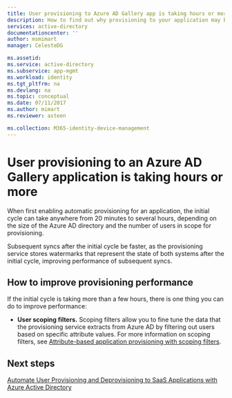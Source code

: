 ```yaml
---
title: User provisioning to Azure AD Gallery app is taking hours or more
description: How to find out why provisioning to your application may be taking longer than you expected
services: active-directory
documentationcenter: ''
author: msmimart
manager: CelesteDG

ms.assetid: 
ms.service: active-directory
ms.subservice: app-mgmt
ms.workload: identity
ms.tgt_pltfrm: na
ms.devlang: na
ms.topic: conceptual
ms.date: 07/11/2017
ms.author: mimart
ms.reviewer: asteen

ms.collection: M365-identity-device-management
---
```


# User provisioning to an Azure AD Gallery application is taking hours or more

When first enabling automatic provisioning for an application, the initial cycle can take anywhere from 20 minutes to several hours, depending on the size of the Azure AD directory and the number of users in scope for provisioning. 

Subsequent syncs after the initial cycle be faster, as the provisioning service stores watermarks that represent the state of both systems after the initial cycle, improving performance of subsequent syncs.

## How to improve provisioning performance

If the initial cycle is taking more than a few hours, there is one thing you can do to improve performance:

-   **User scoping filters.** Scoping filters allow you to fine tune the data that the provisioning service extracts from Azure AD by filtering out users based on specific attribute values. For more information on scoping filters, see [Attribute-based application provisioning with scoping filters](define-conditional-rules-for-provisioning-user-accounts.md).

## Next steps
[Automate User Provisioning and Deprovisioning to SaaS Applications with Azure Active Directory](user-provisioning.md)

